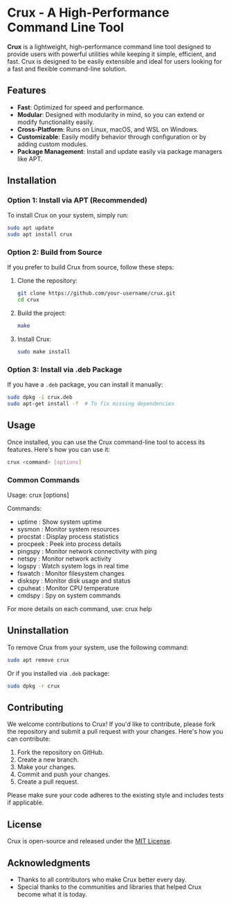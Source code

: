 # Crux - A High-Performance Command Line Tool

**Crux** is a lightweight, high-performance command line tool designed to provide users with powerful utilities while keeping it simple, efficient, and fast. Crux is designed to be easily extensible and ideal for users looking for a fast and flexible command-line solution.

## Features

- **Fast**: Optimized for speed and performance.
- **Modular**: Designed with modularity in mind, so you can extend or modify functionality easily.
- **Cross-Platform**: Runs on Linux, macOS, and WSL on Windows.
- **Customizable**: Easily modify behavior through configuration or by adding custom modules.
- **Package Management**: Install and update easily via package managers like APT.

## Installation

### Option 1: Install via APT (Recommended)

To install Crux on your system, simply run:

```bash
sudo apt update
sudo apt install crux
```

### Option 2: Build from Source

If you prefer to build Crux from source, follow these steps:

1. Clone the repository:

   ```bash
   git clone https://github.com/your-username/crux.git
   cd crux
   ```

2. Build the project:

   ```bash
   make
   ```

3. Install Crux:

   ```bash
   sudo make install
   ```

### Option 3: Install via .deb Package

If you have a `.deb` package, you can install it manually:

```bash
sudo dpkg -i crux.deb
sudo apt-get install -f  # To fix missing dependencies
```

## Usage

Once installed, you can use the Crux command-line tool to access its features. Here's how you can use it:

```bash
crux <command> [options]
```

### Common Commands
Usage: crux <command> [options]

Commands:
  - uptime     :     Show system uptime
  - sysmon     :     Monitor system resources
  - procstat   :     Display process statistics
  - procpeek   :     Peek into process details
  - pingspy    :     Monitor network connectivity with ping
  - netspy     :     Monitor network activity
  - logspy     :     Watch system logs in real time
  - fswatch    :     Monitor filesystem changes
  - diskspy    :     Monitor disk usage and status
  - cpuheat    :     Monitor CPU temperature
  - cmdspy      :    Spy on system commands

For more details on each command, use:
  crux <command> help


## Uninstallation

To remove Crux from your system, use the following command:

```bash
sudo apt remove crux
```

Or if you installed via `.deb` package:

```bash
sudo dpkg -r crux
```

## Contributing

We welcome contributions to Crux! If you'd like to contribute, please fork the repository and submit a pull request with your changes. Here's how you can contribute:

1. Fork the repository on GitHub.
2. Create a new branch.
3. Make your changes.
4. Commit and push your changes.
5. Create a pull request.

Please make sure your code adheres to the existing style and includes tests if applicable.

## License

Crux is open-source and released under the [MIT License](LICENSE).

## Acknowledgments

- Thanks to all contributors who make Crux better every day.
- Special thanks to the communities and libraries that helped Crux become what it is today.
```
